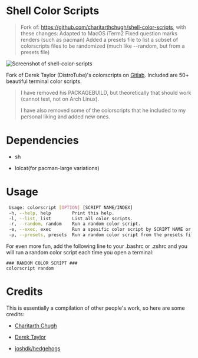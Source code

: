 # Shell Color Scripts

> Fork of: https://github.com/charitarthchugh/shell-color-scripts, with these changes:
> Adapted to MacOS iTerm2
> Fixed question marks renders (such as pacman)
> Added a presets file to list a subset of colorscripts files to be randomized (much like --random, but from a presets file)

![Screenshot of shell-color-scripts](https://gitlab.com/dwt1/dotfiles/raw/master/.screenshots/dotfiles12.png)

Fork of Derek Taylor (DistroTube)'s colorscripts on [Gitlab](https://gitlab.com/dwt1/shell-color-scripts).
Included are 50+ beautiful terminal color scripts.

> I have removed his PACKAGEBUILD, but theoretically that should work (cannot test, not on Arch Linux).
> 
> I have also removed some of the colorscripts that he included to my personal liking and added new ones. 


# Dependencies

- sh

- lolcat(for pacman-large variations)
  
# Usage  
    
  ```sh  
   Usage: colorscript [OPTION] [SCRIPT NAME/INDEX] 
   -h, --help, help        Print this help.  
   -l, --list, list        List all color scripts.  
   -r, --random, random    Run a random color script.  
   -e, --exec, exec        Run a spesific color script by SCRIPT NAME or INDEX.  
   -p, --presets, presets  Run a random color script from the presets file
  ```    
For even more fun, add the following line to your .bashrc or .zshrc and you will run a random color script each time you open a terminal:  
```
### RANDOM COLOR SCRIPT ###
colorscript random
```  
# Credits

This is essentially a compilation of other people's work, so here are some credits:

* [Charitarth Chugh](https://github.com/charitarthchugh/shell-color-scripts)

* [Derek Taylor](https://gitlab.com/dwt1/shell-color-scripts)

* [joshdk/hedgehogs](https://github.com/joshdk/hedgehogs)
